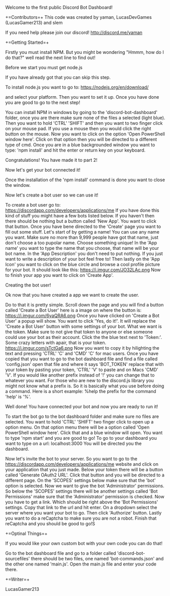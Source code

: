 Welcome to the first public Discord Bot Dashboard!

+=Contributors=+
This code was created by yaman, LucasDevGames (LucasGamer213) and slem

If you need help please join our discord! http://discord.me/yaman


+=Getting Started=+

Firstly you must install NPM. But you might be wondering "Hmmm, how do I do that?" well read the next line to find out!

Before we start you must get node.js 

If you have already got that you can skip this step.

To install node.js you want to go to: https://nodejs.org/en/download/

and select your platform. Then you want to set it up. Once you have done you are good to go to the next step!

You can install NPM in windows by going to the 'discord-bot-dashboard' folder, once you are there make sure none of the files a selected (light blue). Then you want to hold 'CTRL' 'SHIFT' and then you want to two finger click on your mouse pad. If you use a mouse then you would click the right button on the mouse.
Now you want to click on the option 'Open PowerShell window here'. Click on that option then you will be directed to a different type of cmd. Once you are in a blue backgrounded window you want to type: 'npm install' and hit the enter or return key on your keyboard.

Congratulations! You have made it to part 2!

Now let's get your bot connected it!

Once the installation of the 'npm install' command is done you want to close the window.

Now let's create a bot user so we can use it!

To create a bot user go to: https://discordapp.com/developers/applications/me
If you have done this kind of stuff you might have a few bots listed below.
If you haven't then there should be nothing but a button called 'New App'.
You want to click that button. Once you have bene directed to the 'Create' page you want to fill out some stuff. Let's start of by getting a name! You can use any name you want. Make sure no more than 9,999 people have got that name, just don't choose a too pupolar name. Choose something unique! In the 'App name' you want to type the name that you choose, that name will be your bot name. In the 'App Description' you don't need to put nothing. If you just want to write a description of your bot feel free to! Then lastly on the 'App Icon' you want to click on the blue circle and browse a cool profile picture for your bot. It should look like this: https://i.imgur.com/JO32LAc.png Now to finish your app you want to click on 'Create App'.

Creating the bot user!

Ok now that you have created a app we want to create the user.

Do to that it is pretty simple. Scroll down the page and you will find a button called 'Create a Bot User' here is a image on where the button is: https://i.imgur.com/6yaQRA6.png Once you have clicked on 'Create a Bot User' a popup will show. You want to click 'Yes, do it!'. It will replace the 'Create a Bot User' button with some settings of your bot. What we want is the token. Make sure to not give that token to anyone or else someone could use your bot as their account. Click the the blue text next to 'Token:'. Some crazy letters with apair, that is your token. https://i.imgur.com/sTctGa6.png Now you want to copy it by hilighting the text and pressing 'CTRL' 'C' and 'CMD' 'C' for mac users. Once you have copied that you want to go to the bot dashboard file and find a file called 'config.json' open that file and where it says 'BOT_TOKEN' replace that with your token by pasting your token, 'CTRL' 'V' to paste and on Macs 'CMD' 'V'. If you would like another prefix instead of '!' you can change that to whatever you want. For those who are new to the discord.js library you might not know what a prefix is. So it is basically what you use before doing a command. Here is a short example: %help the prefix for the command 'help' is '%'.

Well done! You have connected your bot and now you are ready to run it!

To start the bot go to the bot dashboard folder and make sure no files are selected. You want to hold 'CTRL'
'SHIFT' two finger click to open up a option menu. On that option menu there will be a option called 'Open PowerShell window here'. Click that and a blue window will open. You want to type 'npm start' and you are good to go! To go to your dashboard you want to type on a url: localhost:3000 You will be directed you the dashboard. 

Now let's invite the bot to your server. So you want to go to the https://discordapp.com/developers/applications/me website and click on your application that you just made. Below your token there will be a button called 'Generate OAuth2 URL'. Click that button and you will be directed to a different page. On the 'SCOPES' settings below make sure that the 'bot' option is selected. Now we want to give the bot 'Administrator' permissions. So below the 'SCOPES' settings there will be another settings called 'Bot Permissions' make sure that the 'Administrator' permission is checked. Now you have to get a link. Which should be right above the 'Bot Permissions' settings. Copy that link to the url and hit enter. On a dropdown select the server where you want your bot to go. Then click 'Authorize' button. Lastly you want to do a reCaptcha to make sure you are not a robot. Finish that reCaptcha and you should be good to go!S


+=Optinal Things=+

If you would like your own custom bot with your own code you can do that!

Go to the bot dashboard file and go to a folder called 'discord-bot-sourcefiles' there should be two files, one named 'bot-commands.json' and the other one named 'main.js'. Open the main.js file and enter your code there.

+=Writer=+

LucasGamer213